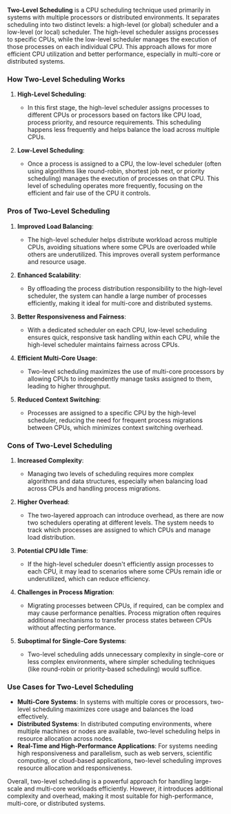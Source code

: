 **Two-Level Scheduling** is a CPU scheduling technique used primarily in systems with multiple processors or distributed environments. It separates scheduling into two distinct levels: a high-level (or global) scheduler and a low-level (or local) scheduler. The high-level scheduler assigns processes to specific CPUs, while the low-level scheduler manages the execution of those processes on each individual CPU. This approach allows for more efficient CPU utilization and better performance, especially in multi-core or distributed systems.

### How Two-Level Scheduling Works

1. **High-Level Scheduling**: 
   - In this first stage, the high-level scheduler assigns processes to different CPUs or processors based on factors like CPU load, process priority, and resource requirements. This scheduling happens less frequently and helps balance the load across multiple CPUs.
   
2. **Low-Level Scheduling**: 
   - Once a process is assigned to a CPU, the low-level scheduler (often using algorithms like round-robin, shortest job next, or priority scheduling) manages the execution of processes on that CPU. This level of scheduling operates more frequently, focusing on the efficient and fair use of the CPU it controls.

### Pros of Two-Level Scheduling

1. **Improved Load Balancing**: 
   - The high-level scheduler helps distribute workload across multiple CPUs, avoiding situations where some CPUs are overloaded while others are underutilized. This improves overall system performance and resource usage.

2. **Enhanced Scalability**: 
   - By offloading the process distribution responsibility to the high-level scheduler, the system can handle a large number of processes efficiently, making it ideal for multi-core and distributed systems.

3. **Better Responsiveness and Fairness**: 
   - With a dedicated scheduler on each CPU, low-level scheduling ensures quick, responsive task handling within each CPU, while the high-level scheduler maintains fairness across CPUs.

4. **Efficient Multi-Core Usage**: 
   - Two-level scheduling maximizes the use of multi-core processors by allowing CPUs to independently manage tasks assigned to them, leading to higher throughput.

5. **Reduced Context Switching**: 
   - Processes are assigned to a specific CPU by the high-level scheduler, reducing the need for frequent process migrations between CPUs, which minimizes context switching overhead.

### Cons of Two-Level Scheduling

1. **Increased Complexity**: 
   - Managing two levels of scheduling requires more complex algorithms and data structures, especially when balancing load across CPUs and handling process migrations.

2. **Higher Overhead**: 
   - The two-layered approach can introduce overhead, as there are now two schedulers operating at different levels. The system needs to track which processes are assigned to which CPUs and manage load distribution.

3. **Potential CPU Idle Time**: 
   - If the high-level scheduler doesn't efficiently assign processes to each CPU, it may lead to scenarios where some CPUs remain idle or underutilized, which can reduce efficiency.

4. **Challenges in Process Migration**: 
   - Migrating processes between CPUs, if required, can be complex and may cause performance penalties. Process migration often requires additional mechanisms to transfer process states between CPUs without affecting performance.

5. **Suboptimal for Single-Core Systems**: 
   - Two-level scheduling adds unnecessary complexity in single-core or less complex environments, where simpler scheduling techniques (like round-robin or priority-based scheduling) would suffice.

### Use Cases for Two-Level Scheduling

- **Multi-Core Systems**: In systems with multiple cores or processors, two-level scheduling maximizes core usage and balances the load effectively.
- **Distributed Systems**: In distributed computing environments, where multiple machines or nodes are available, two-level scheduling helps in resource allocation across nodes.
- **Real-Time and High-Performance Applications**: For systems needing high responsiveness and parallelism, such as web servers, scientific computing, or cloud-based applications, two-level scheduling improves resource allocation and responsiveness.

Overall, two-level scheduling is a powerful approach for handling large-scale and multi-core workloads efficiently. However, it introduces additional complexity and overhead, making it most suitable for high-performance, multi-core, or distributed systems.
